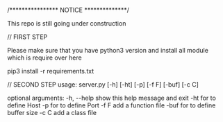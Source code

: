 
/**************** NOTICE **************/

This repo is still going under construction


// FIRST STEP

Please make sure that you have python3 version
and install all module which is require over here

pip3 install -r requirements.txt



// SECOND STEP
usage: server.py [-h] [-ht] [-p] [-f F] [-buf] [-c C]

optional arguments:
  -h, --help  show this help message and exit
  -ht         for to define Host
  -p          for to define Port
  -f F        add a function file
  -buf        for to define buffer size
  -c C        add a class file
